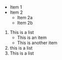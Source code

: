 * Item 1
* Item 2
  * Item 2a
  * Item 2b

1. This is a list
   - This is an item
   - This is another item
2. this is a list
3. This is a list
